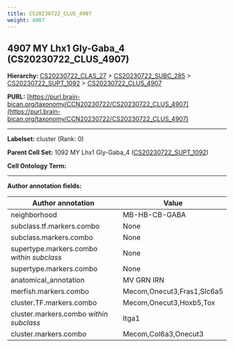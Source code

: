 ```yaml
---
title: CS20230722_CLUS_4907
weight: 4907
---
```

## 4907 MY Lhx1 Gly-Gaba_4 (CS20230722_CLUS_4907)
<b>Hierarchy: </b>
[CS20230722_CLAS_27](../CS20230722_CLAS_27) >
[CS20230722_SUBC_285](../CS20230722_SUBC_285) >
[CS20230722_SUPT_1092](../CS20230722_SUPT_1092) >
[CS20230722_CLUS_4907](../CS20230722_CLUS_4907)

**PURL:** [https://purl.brain-bican.org/taxonomy/CCN20230722/CS20230722_CLUS_4907](https://purl.brain-bican.org/taxonomy/CCN20230722/CS20230722_CLUS_4907)

---


**Labelset:** cluster (Rank: 0)

**Parent Cell Set:** 1092 MY Lhx1 Gly-Gaba_4 ([CS20230722_SUPT_1092](../CS20230722_SUPT_1092))



**Cell Ontology Term:** 

[MARKER GENES.]: #


---

[TRANSFERRED ANNOTATIONS.]: #


[AUTHOR ANNOTATION FIELDS.]: #


**Author annotation fields:**

| Author annotation | Value |
|-------------------|-------|
|neighborhood|MB-HB-CB-GABA|
|subclass.tf.markers.combo|None|
|subclass.markers.combo|None|
|supertype.markers.combo _within subclass_|None|
|supertype.markers.combo|None|
|anatomical_annotation|MV GRN IRN|
|merfish.markers.combo|Mecom,Onecut3,Fras1,Slc6a5|
|cluster.TF.markers.combo|Mecom,Onecut3,Hoxb5,Tox|
|cluster.markers.combo _within subclass_|Itga1|
|cluster.markers.combo|Mecom,Col6a3,Onecut3|
